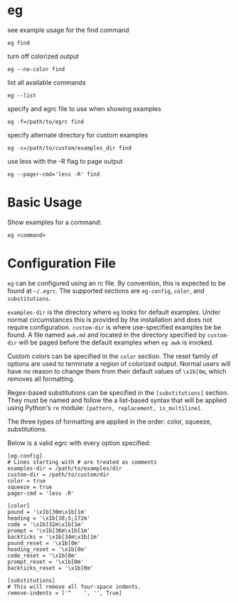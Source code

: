 # eg

see example usage for the find command

    eg find


turn off colorized output

    eg --no-color find


list all available commands

    eg --list


specify and egrc file to use when showing examples

    eg -f=/path/to/egrc find


specify alternate directory for custom examples

    eg -c=/path/to/custom/examples_dir find


use less with the -R flag to page output

    eg --pager-cmd='less -R' find


# Basic Usage

Show examples for a command:

    eg <command>



# Configuration File

`eg` can be configured using an rc file. By convention, this is expected to be
found at `~/.egrc`. The supported sections are `eg-config`, `color`, and
`substitutions`.

`examples-dir` is the directory where `eg` looks for default examples. Under
normal circumstances this is provided by the installation and does not require
configuration. `custom-dir` is where use-specified examples be be found. A file
named `awk.md` and located in the directory specified by `custom-dir` will be
paged before the default examples when `eg awk` is invoked.

Custom colors can be specified in the `color` section. The reset family of
options are used to terminate a region of colorized output. Normal users will
have no reason to change them from their default values of `\x1b[0m`, which
removes all formatting.

Regex-based substitutions can be specified in the `[substitutions]` section.
They must be named and follow the a list-based syntax that will be applied
using Python's `re` module: `[pattern, replacement, is_multiline]`.

The three types of formatting are applied in the order: color, squeeze,
substitutions.

Below is a valid egrc with every option specified:

    [eg-config]
    # Lines starting with # are treated as comments
    examples-dir = /path/to/examples/dir
    custom-dir = /path/to/custom/dir
    color = true
    squeeze = true
    pager-cmd = 'less -R'

    [color]
    pound = '\x1b[30m\x1b[1m'
    heading = '\x1b[38;5;172m'
    code = '\x1b[32m\x1b[1m'
    prompt = '\x1b[36m\x1b[1m'
    backticks = '\x1b[34m\x1b[1m'
    pound_reset = '\x1b[0m'
    heading_reset = '\x1b[0m'
    code_reset = '\x1b[0m'
    prompt_reset = '\x1b[0m'
    backticks_reset = '\x1b[0m'

    [substitutions]
    # This will remove all four-space indents.
    remove-indents = ['^    ', '', True]


